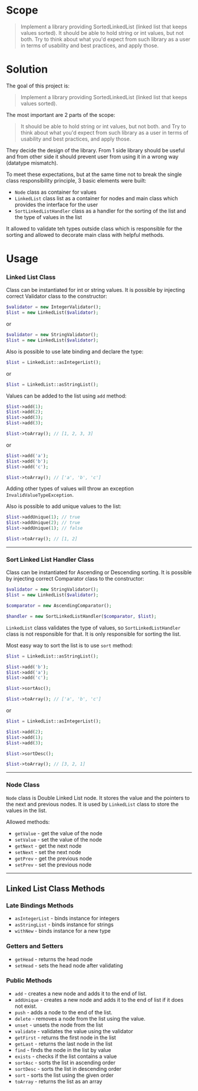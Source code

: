# Scope

> Implement a library providing SortedLinkedList (linked list that keeps values sorted).
> It should be able to hold string or int values, but not both. 
> Try to think about what you'd expect from such library as a user in terms of usability and best practices, and apply those.


# Solution

The goal of this project is:
> Implement a library providing SortedLinkedList (linked list that keeps values sorted).

The most important are 2 parts of the scope:
> It should be able to hold string or int values, but not both. 
and
> Try to think about what you'd expect from such library as a user in terms of usability and best practices, and apply those.

They decide the design of the library. From 1 side library should be useful and from other side it should prevent user from using it in a wrong way (datatype mismatch).

To meet these expectations, but at the same time not to break the single class responsibility principle, 3 basic elements were built:
- `Node` class as container for values
- `LinkedList` class list as a container for nodes and main class which provides the interface for the user
- `SortLinkedListHandler` class as a handler for the sorting of the list and the type of values in the list

It allowed to validate teh types outside class which is responsible for the sorting and allowed to decorate main class with helpful methods.

# Usage

### Linked List Class

Class can be instantiated for int or string values. It is possible by injecting correct Validator class to the constructor: 
```php
$validator = new IntegerValidator();
$list = new LinkedList($validator);
```
or
```php
$validator = new StringValidator();
$list = new LinkedList($validator);
```

Also is possible to use late binding and declare the type:
```php
$list = LinkedList::asIntegerList();
```
or
```php
$list = LinkedList::asStringList();
```

Values can be added to the list using `add` method:
```php
$list->add(1);
$list->add(2);
$list->add(3);
$list->add(3);

$list->toArray(); // [1, 2, 3, 3]
```
or
```php
$list->add('a');
$list->add('b');
$list->add('c');

$list->toArray(); // ['a', 'b', 'c']
```

Adding other types of values will throw an exception `InvalidValueTypeException`.

Also is possible to add unique values to the list:
```php
$list->addUnique(1); // true
$list->addUnique(2); // true
$list->addUnique(1); // false

$list->toArray(); // [1, 2]
```

---

### Sort Linked List Handler Class

Class can be instantiated for Ascending or Descending sorting. It is possible by injecting correct Comparator class to the constructor: 
```php
$validator = new StringValidator();
$list = new LinkedList($validator);

$comparator = new AscendingComparator();

$handler = new SortLinkedListHandler($comparator, $list);
```
`LinkedList` class validates the type of values, so `SortLinkedListHandler` class is not responsible for that. It is only responsible for sorting the list.

Most easy way to sort the list is to use `sort` method:
```php
$list = LinkedList::asStringList();

$list->add('b');
$list->add('a');
$list->add('c');

$list->sortAsc();

$list->toArray(); // ['a', 'b', 'c']
```
or
```php
$list = LinkedList::asIntegerList();

$list->add(2);
$list->add(1);
$list->add(3);

$list->sortDesc();

$list->toArray(); // [3, 2, 1]
```

---
### Node Class
`Node` class is Double Linked List node. It stores the value and the pointers to the next and previous nodes. It is used by `LinkedList` class to store the values in the list.

Allowed methods:
- `getValue` - get the value of the node
- `setValue` - set the value of the node
- `getNext` - get the next node
- `setNext` - set the next node
- `getPrev` - get the previous node
- `setPrev` - set the previous node

---
## Linked List Class Methods

### Late Bindings Methods
- `asIntegerList` - binds instance for integers
- `asStringList` - binds instance for strings
- `withNew` - binds instance for a new type

### Getters and Setters
- `getHead` - returns the head node
- `setHead` - sets the head node after validating

### Public Methods
- `add` - creates a new node and adds it to the end of list.
- `addUnique` - creates a new node and adds it to the end of list if it does not exist.
- `push` - adds a node to the end of the list.
- `delete` - removes a node from the list using the value.
- `unset` - unsets the node from the list
- `validate` - validates the value using the validator
- `getFirst` - returns the first node in the list
- `getLast` - returns the last node in the list
- `find` - finds the node in the list by value
- `exists` - checks if the list contains a value
- `sortAsc` - sorts the list in ascending order
- `sortDesc` - sorts the list in descending order
- `sort` - sorts the list using the given order
- `toArray` - returns the list as an array